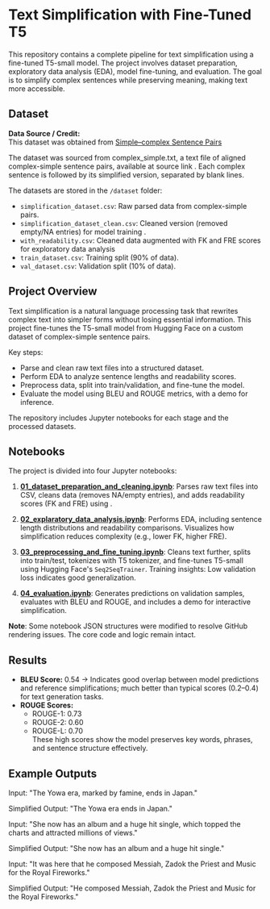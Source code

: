 # Text Simplification with Fine-Tuned T5 

This repository contains a complete pipeline for text simplification using a fine-tuned T5-small model. The project involves dataset preparation, exploratory data analysis (EDA), model fine-tuning, and evaluation. The goal is to simplify complex sentences while preserving meaning, making text more accessible.

## Dataset
**Data Source / Credit:**  
This dataset was obtained from [Simple–complex Sentence Pairs](https://tudatalib.ulb.tu-darmstadt.de/items/d58abcb2-e416-4fb8-b3eb-c689eb4075f6) 

The dataset was sourced from complex_simple.txt, a text file of aligned complex-simple sentence pairs, available at source link . Each complex sentence is followed by its simplified version, separated by blank lines.

The datasets are stored in the `/dataset` folder:
- `simplification_dataset.csv`: Raw parsed data from complex-simple pairs.
- `simplification_dataset_clean.csv`: Cleaned version (removed empty/NA entries) for model training .
- `with_readability.csv`: Cleaned data augmented with FK and FRE scores for exploratory data analysis
- `train_dataset.csv`: Training split (90% of data).
- `val_dataset.csv`: Validation split (10% of data).

## Project Overview

Text simplification is a natural language processing task that rewrites complex text into simpler forms without losing essential information. This project fine-tunes the T5-small model from Hugging Face on a custom dataset of complex-simple sentence pairs.

Key steps:
- Parse and clean raw text files into a structured dataset.
- Perform EDA to analyze sentence lengths and readability scores.
- Preprocess data, split into train/validation, and fine-tune the model.
- Evaluate the model using BLEU and ROUGE metrics, with a demo for inference.

The repository includes Jupyter notebooks for each stage and the processed datasets.

## Notebooks

The project is divided into four Jupyter notebooks:

1. **[01_dataset_preparation_and_cleaning.ipynb](01_dataset_preparation_and_cleaning.ipynb)**: Parses raw text files into CSV, cleans data (removes NA/empty entries), and adds readability scores (FK and FRE) using .
   
2. **[02_explaratory_data_analysis.ipynb](02_explaratory_data_analysis.ipynb)**: Performs EDA, including sentence length distributions and readability comparisons. Visualizes how simplification reduces complexity (e.g., lower FK, higher FRE).

3. **[03_preprocessing_and_fine_tuning.ipynb](03_preprocessing_and_fine_tuning.ipynb)**: Cleans text further, splits into train/test, tokenizes with T5 tokenizer, and fine-tunes T5-small using Hugging Face's `Seq2SeqTrainer`. Training insights: Low validation loss indicates good generalization.

4. **[04_evaluation.ipynb](04_evaluation.ipynb)**: Generates predictions on validation samples, evaluates with BLEU and ROUGE, and includes a demo for interactive simplification.

**Note**: Some notebook JSON structures were modified to resolve GitHub rendering issues. The core code and logic remain intact. 

## Results

- **BLEU Score:** 0.54 → Indicates good overlap between model predictions and reference simplifications; much better than typical scores (0.2–0.4) for text generation tasks.  
- **ROUGE Scores:**  
  - ROUGE-1: 0.73  
  - ROUGE-2: 0.60  
  - ROUGE-L: 0.70  
  These high scores show the model preserves key words, phrases, and sentence structure effectively.

## Example Outputs

Input: "The Yowa era, marked by famine, ends in Japan."

Simplified Output: "The Yowa era ends in Japan."

Input: "She now has an album and a huge hit single, which topped the charts and attracted millions of views."

Simplified Output: "She now has an album and a huge hit single."

Input: "It was here that he composed Messiah, Zadok the Priest and Music for the Royal Fireworks."

Simplified Output: "He composed Messiah, Zadok the Priest and Music for the Royal Fireworks."

